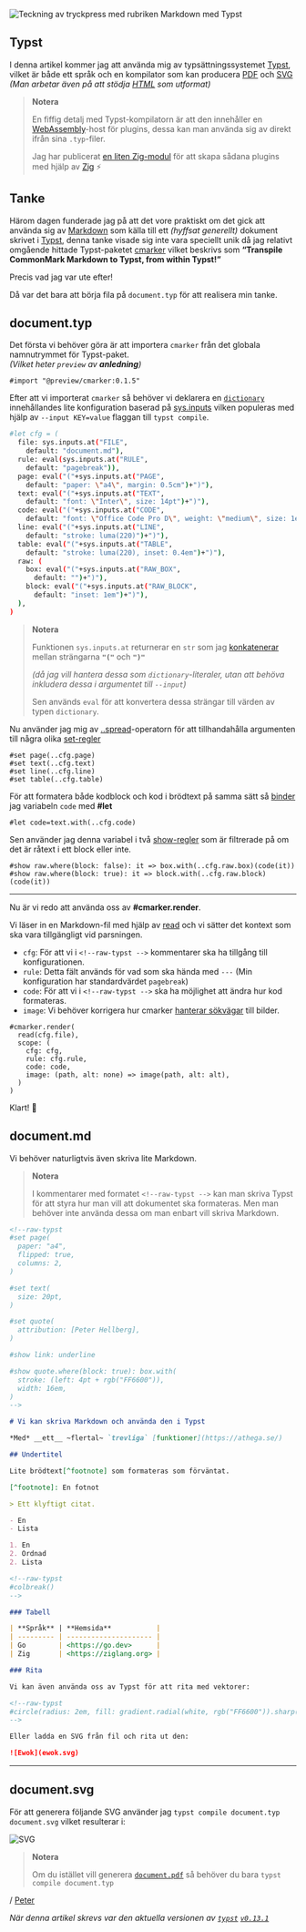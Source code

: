 ![Teckning av tryckpress med rubriken Markdown med Typst](2025-markdown-med-typst.png)

## Typst

I denna artikel kommer jag att använda mig av typsättningssystemet [Typst](https://typst.app/),
vilket är både ett språk och en kompilator som kan producera
[PDF](https://en.wikipedia.org/wiki/PDF) och [SVG](https://en.wikipedia.org/wiki/SVG)
_(Man arbetar även på att stödja [HTML](https://en.wikipedia.org/wiki/HTML) som utformat)_

> **Notera**
>
> En fiffig detalj med Typst-kompilatorn är att den innehåller en
> [WebAssembly](https://webassembly.org/)-host för plugins, dessa
> kan man använda sig av direkt ifrån sina `.typ`-filer.
>
> Jag har publicerat [en liten Zig-modul](https://github.com/peterhellberg/typ)
> för att skapa sådana plugins med hjälp av [Zig](https://ziglang.org/) ⚡

## Tanke

Härom dagen funderade jag på att det vore praktiskt om det gick att
använda sig av [Markdown](https://daringfireball.net/projects/markdown/) som
källa till ett _(hyffsat generellt)_ dokument skrivet i [Typst](https://typst.app/),
denna tanke visade sig inte vara speciellt unik då jag relativt omgående hittade
Typst-paketet [cmarker](https://typst.app/universe/package/cmarker/) vilket beskrivs
som **“Transpile CommonMark Markdown to Typst, from within Typst!”**

Precis vad jag var ute efter!

Då var det bara att börja fila på `document.typ` för att realisera min tanke.

<!--raw-typst #colbreak() -->

## document.typ

Det första vi behöver göra är att importera `cmarker` från det globala namnutrymmet för Typst-paket.
<br>
_(Vilket heter `preview` av **anledning**)_

```console
#import "@preview/cmarker:0.1.5"
```

Efter att vi importerat `cmarker` så behöver vi deklarera en
[`dictionary`](https://typst.app/docs/reference/foundations/dictionary/)
innehållandes lite konfiguration baserad på
[sys.inputs](https://typst.app/docs/reference/foundations/sys)
vilken populeras med hjälp av `--input KEY=value` flaggan till `typst compile`.

```bash
#let cfg = (
  file: sys.inputs.at("FILE",
    default: "document.md"),
  rule: eval(sys.inputs.at("RULE",
    default: "pagebreak")),
  page: eval("("+sys.inputs.at("PAGE",
    default: "paper: \"a4\", margin: 0.5cm")+")"),
  text: eval("("+sys.inputs.at("TEXT",
    default: "font: \"Inter\", size: 14pt")+")"),
  code: eval("("+sys.inputs.at("CODE",
    default: "font: \"Office Code Pro D\", weight: \"medium\", size: 1em")+")"),
  line: eval("("+sys.inputs.at("LINE",
    default: "stroke: luma(220)")+")"),
  table: eval("("+sys.inputs.at("TABLE",
    default: "stroke: luma(220), inset: 0.4em")+")"),
  raw: (
    box: eval("("+sys.inputs.at("RAW_BOX",
      default: "")+")"),
    block: eval("("+sys.inputs.at("RAW_BLOCK",
      default: "inset: 1em")+")"),
  ),
)
```

> **Notera**
>
> Funktionen `sys.inputs.at` returnerar en `str` som jag
> [konkatenerar](https://sv.wikipedia.org/wiki/Konkatenering)
> mellan strängarna **`"("`** och **`")"`**
>
> _(då jag vill hantera dessa
> som `dictionary`-literaler, utan att behöva inkludera dessa i
> argumentet till `--input`)_
>
> Sen används `eval` för att
> konvertera dessa strängar till värden av typen `dictionary`.

Nu använder jag mig av [..spread](https://typst.app/docs/reference/foundations/arguments/#spreading)-operatorn
för att tillhandahålla argumenten till några olika
[set-regler](https://typst.app/docs/reference/styling/#set-rules)

```console
#set page(..cfg.page)
#set text(..cfg.text)
#set line(..cfg.line)
#set table(..cfg.table)
```

För att formatera både kodblock och kod i brödtext på samma sätt
så [binder](https://typst.app/docs/reference/scripting/#bindings)
jag variabeln `code` med **#let**

```console
#let code=text.with(..cfg.code)
```

Sen använder jag denna variabel i två
[show-regler](https://typst.app/docs/reference/styling/#show-rules)
som är filtrerade på om det är råtext i ett block eller inte.

```console
#show raw.where(block: false): it => box.with(..cfg.raw.box)(code(it))
#show raw.where(block: true): it => block.with(..cfg.raw.block)(code(it))
```

---

Nu är vi redo att använda oss av **#cmarker.render**.

Vi läser in en Markdown-fil med hjälp av [read](https://typst.app/docs/reference/data-loading/read/)
och vi sätter det kontext som ska vara tillgängligt vid parsningen.

- `cfg`: För att vi i `<!--raw-typst -->` kommentarer ska ha tillgång till konfigurationen.
- `rule`: Detta fält används för vad som ska hända med `---` (Min konfiguration har standardvärdet `pagebreak`)
- `code`: För att vi i `<!--raw-typst -->` ska ha möjlighet att ändra hur kod formateras.
- `image`: Vi behöver korrigera hur cmarker
    [hanterar sökvägar](https://github.com/typst/packages/tree/main/packages/preview/cmarker/0.1.5#resolving-paths-correctly) till bilder.

```console
#cmarker.render(
  read(cfg.file),
  scope: (
    cfg: cfg,
    rule: cfg.rule,
    code: code,
    image: (path, alt: none) => image(path, alt: alt),
  )
)
```

Klart! 🎉

## document.md

Vi behöver naturligtvis även skriva lite Markdown.

> **Notera**
>
> I kommentarer med formatet `<!--raw-typst -->` kan man skriva Typst
> för att styra hur man vill att dokumentet ska formateras.
> Men man behöver inte använda dessa om man enbart vill skriva Markdown.

```markdown
<!--raw-typst
#set page(
  paper: "a4",
  flipped: true,
  columns: 2,
)

#set text(
  size: 20pt,
)

#set quote(
  attribution: [Peter Hellberg],
)

#show link: underline

#show quote.where(block: true): box.with(
  stroke: (left: 4pt + rgb("FF6600")),
  width: 16em,
)
-->

# Vi kan skriva Markdown och använda den i Typst

*Med* __ett__ ~flertal~ `trevliga` [funktioner](https://athega.se/)

## Undertitel

Lite brödtext[^footnote] som formateras som förväntat.

[^footnote]: En fotnot

> Ett klyftigt citat.

- En
- Lista

1. En
2. Ordnad
2. Lista

<!--raw-typst
#colbreak()
-->

### Tabell

| **Språk** | **Hemsida**           |
| --------- | --------------------- |
| Go        | <https://go.dev>      |
| Zig       | <https://ziglang.org> |

### Rita

Vi kan även använda oss av Typst för att rita med vektorer:

<!--raw-typst
#circle(radius: 2em, fill: gradient.radial(white, rgb("FF6600")).sharp(3))
-->

Eller ladda en SVG från fil och rita ut den:

![Ewok](ewok.svg)
```

---

## document.svg

För att generera följande SVG använder jag `typst compile document.typ document.svg` vilket resulterar i:

![SVG](document.svg)

> **Notera**
>
> Om du istället vill generera [`document.pdf`](document.pdf)
> så behöver du bara `typst compile document.typ`

/ [Peter](/peter)

_När denna artikel skrevs var den aktuella versionen av
[`typst`](https://github.com/typst/typst/releases)
[`v0.13.1`](https://github.com/typst/typst/releases/tag/v0.13.1)_
